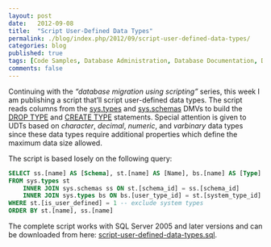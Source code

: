 ```yaml
---
layout: post
date:   2012-09-08
title:  "Script User-Defined Data Types"
permalink: ./blog/index.php/2012/09/script-user-defined-data-types/
categories: blog
published: true
tags: [Code Samples, Database Administration, Database Documentation, Database Documentation, Database Migration, data types, Development, SQL Server 2005, SQL Server 2008, SQL Server 2012, SQL Server, T-SQL Programming, Upgrade, Testing, Storage]
comments: false
---
```

Continuing with the _“database migration using scripting”_ series, this week I am publishing a script that’ll script user-defined data types. The script reads columns from the [sys.types](http://msdn.microsoft.com/en-us/library/ms188021.aspx "sys.types (Transact-SQL)") and [sys.schemas](http://msdn.microsoft.com/en-us/library/ms176011.aspx "sys.schemas (Transact-SQL)") DMVs to build the [DROP TYPE](http://msdn.microsoft.com/en-us/library/ms174407.aspx "DROP TYPE (Transact-SQL)") and [CREATE TYPE](http://msdn.microsoft.com/en-us/library/ms175007.aspx "CREATE TYPE (Transact-SQL)") statements. Special attention is given to UDTs based on _character_, _decimal_, _numeric_, and _varbinary_ data types since these data types require additional properties which define the maximum data size allowed.

The script is based losely on the following query:

``` sql
SELECT ss.[name] AS [Schema], st.[name] AS [Name], bs.[name] AS [Type]
FROM sys.types st
    INNER JOIN sys.schemas ss ON st.[schema_id] = ss.[schema_id]
    INNER JOIN sys.types bs ON bs.[user_type_id] = st.[system_type_id]
WHERE st.[is_user_defined] = 1 -- exclude system types
ORDER BY st.[name], ss.[name]
```

The complete script works with SQL Server 2005 and later versions and can be downloaded from here: [script-user-defined-data-types.sql](/assets/article_files/2012/09/script-user-defined-data-types.zip).
